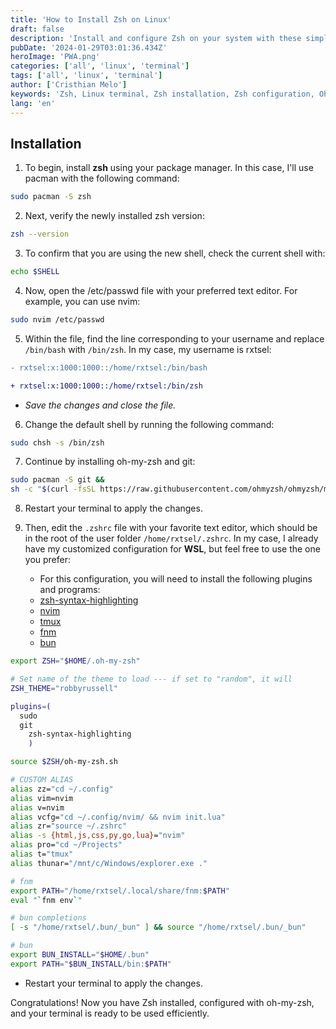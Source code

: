 ```yaml
---
title: 'How to Install Zsh on Linux'
draft: false
description: 'Install and configure Zsh on your system with these simple steps. Optimize your terminal with oh-my-zsh for an enhanced command-line experience.'
pubDate: '2024-01-29T03:01:36.434Z'
heroImage: 'PWA.png'
categories: ['all', 'linux', 'terminal']
tags: ['all', 'linux', 'terminal']
author: ['Cristhian Melo']
keywords: 'Zsh, Linux terminal, Zsh installation, Zsh configuration, Oh-my-zsh, Command line, Pacman, Enhanced terminal, Default shell, Chsh, .zshrc file, Zsh plugins, Git, Nvim, Tmux, Fnm, Bun, Zsh theme, Zsh syntax highlighting, Zsh aliases'
lang: 'en'
---
```


## Installation

1. To begin, install **zsh** using your package manager. In this case, I'll use pacman with the following command:

```bash
sudo pacman -S zsh
```

2. Next, verify the newly installed zsh version:

```bash
zsh --version
```

3. To confirm that you are using the new shell, check the current shell with:

```bash
echo $SHELL
```

4. Now, open the /etc/passwd file with your preferred text editor. For example, you can use nvim:

```bash
sudo nvim /etc/passwd
```

5. Within the file, find the line corresponding to your username and replace `/bin/bash` with `/bin/zsh`. In my case, my username is rxtsel:

```diff title="/etc/passwd"
- rxtsel:x:1000:1000::/home/rxtsel:/bin/bash

+ rxtsel:x:1000:1000::/home/rxtsel:/bin/zsh
```

- _Save the changes and close the file._

6. Change the default shell by running the following command:

```bash
sudo chsh -s /bin/zsh
```

7. Continue by installing oh-my-zsh and git:

```bash
sudo pacman -S git &&
sh -c "$(curl -fsSL https://raw.githubusercontent.com/ohmyzsh/ohmyzsh/master/tools/install.sh)"

```

8. Restart your terminal to apply the changes.

9. Then, edit the `.zshrc` file with your favorite text editor, which should be in the root of the user folder `/home/rxtsel/.zshrc`. In my case, I already have my customized configuration for **WSL**, but feel free to use the one you prefer:

   - For this configuration, you will need to install the following plugins and programs:

   * [zsh-syntax-highlighting](https://github.com/zsh-users/zsh-syntax-highlighting/blob/master/INSTALL.md)
   * [nvim](https://github.com/neovim/neovim)
   * [tmux](https://github.com/tmux/tmux)
   * [fnm](https://github.com/Schniz/fnm)
   * [bun](https://bun.sh/)

```zsh title=".zshrc"
export ZSH="$HOME/.oh-my-zsh"

# Set name of the theme to load --- if set to "random", it will
ZSH_THEME="robbyrussell"

plugins=(
  sudo
  git
	zsh-syntax-highlighting
	)

source $ZSH/oh-my-zsh.sh

# CUSTOM ALIAS
alias zz="cd ~/.config"
alias vim=nvim
alias v=nvim
alias vcfg="cd ~/.config/nvim/ && nvim init.lua"
alias zr="source ~/.zshrc"
alias -s {html,js,css,py,go,lua}="nvim"
alias pro="cd ~/Projects"
alias t="tmux"
alias thunar="/mnt/c/Windows/explorer.exe ."

# fnm
export PATH="/home/rxtsel/.local/share/fnm:$PATH"
eval "`fnm env`"

# bun completions
[ -s "/home/rxtsel/.bun/_bun" ] && source "/home/rxtsel/.bun/_bun"

# bun
export BUN_INSTALL="$HOME/.bun"
export PATH="$BUN_INSTALL/bin:$PATH"

```

- Restart your terminal to apply the changes.

Congratulations! Now you have Zsh installed, configured with oh-my-zsh, and your terminal is ready to be used efficiently.
